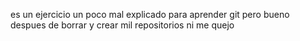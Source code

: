 es un ejercicio un poco mal explicado para aprender git pero bueno despues de borrar y crear mil repositorios ni me quejo 
